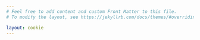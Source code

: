 ```yaml
---
# Feel free to add content and custom Front Matter to this file.
# To modify the layout, see https://jekyllrb.com/docs/themes/#overriding-theme-defaults

layout: cookie
---
```

